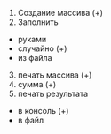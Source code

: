 1. Создание массива (+)
2. Заполнить
 - руками
 - случайно (+)
 - из файла
3. печать массива (+)
4. сумма (+)
5. печать результата
 - в консоль (+)
 - в файл